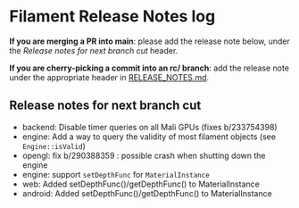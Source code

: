 # Filament Release Notes log

**If you are merging a PR into main**: please add the release note below, under the *Release notes
for next branch cut* header.

**If you are cherry-picking a commit into an rc/ branch**: add the release note under the
appropriate header in [RELEASE_NOTES.md](./RELEASE_NOTES.md).

## Release notes for next branch cut
- backend: Disable timer queries on all Mali GPUs (fixes b/233754398)
- engine: Add a way to query the validity of most filament objects (see `Engine::isValid`)
- opengl: fix b/290388359 : possible crash when shutting down the engine
- engine: support `setDepthFunc` for `MaterialInstance`
- web: Added setDepthFunc()/getDepthFunc() to MaterialInstance
- android: Added setDepthFunc()/getDepthFunc() to MaterialInstance
